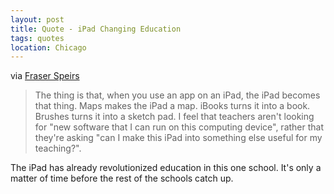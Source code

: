 ```yaml
---
layout: post
title: Quote - iPad Changing Education
tags: quotes
location: Chicago
---
```


via [Fraser Speirs](http://speirs.org/blog/2010/9/29/the-invisible-computing-teacher.html)

> The thing is that, when you use an app on an iPad, the iPad becomes that thing. Maps makes the iPad a map. iBooks turns it into a book. Brushes turns it into a sketch pad. I feel that teachers aren't looking for "new software that I can run on this computing device", rather that they're asking "can I make this iPad into something else useful for my teaching?".

The iPad has already revolutionized education in this one school. It's only a matter of time before the rest of the schools catch up.
